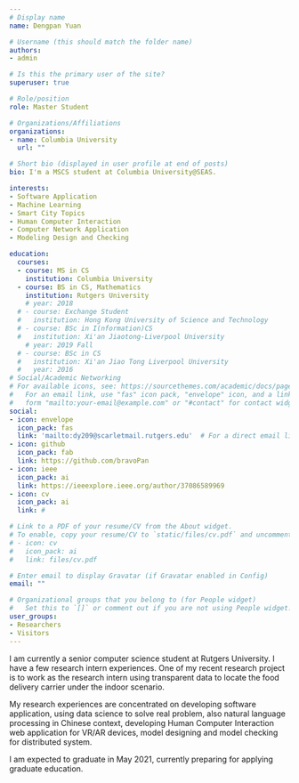 ```yaml
---
# Display name
name: Dengpan Yuan

# Username (this should match the folder name)
authors:
- admin

# Is this the primary user of the site?
superuser: true

# Role/position
role: Master Student

# Organizations/Affiliations
organizations:
- name: Columbia University
  url: ""

# Short bio (displayed in user profile at end of posts)
bio: I'm a MSCS student at Columbia University@SEAS.

interests:
- Software Application
- Machine Learning
- Smart City Topics
- Human Computer Interaction
- Computer Network Application
- Modeling Design and Checking

education:
  courses:
  - course: MS in CS
    institution: Columbia University 
  - course: BS in CS, Mathematics
    institution: Rutgers University
    # year: 2018
  # - course: Exchange Student
  #   institution: Hong Kong University of Science and Technology
  # - course: BSc in I(nformation)CS
  #   institution: Xi'an Jiaotong-Liverpool University
    # year: 2019 Fall
  # - course: BSc in CS
  #   institution: Xi'an Jiao Tong Liverpool University
  #   year: 2016
# Social/Academic Networking
# For available icons, see: https://sourcethemes.com/academic/docs/page-builder/#icons
#   For an email link, use "fas" icon pack, "envelope" icon, and a link in the
#   form "mailto:your-email@example.com" or "#contact" for contact widget.
social:
- icon: envelope
  icon_pack: fas
  link: 'mailto:dy209@scarletmail.rutgers.edu'  # For a direct email link, use "mailto:test@example.org".
- icon: github
  icon_pack: fab
  link: https://github.com/bravoPan
- icon: ieee
  icon_pack: ai
  link: https://ieeexplore.ieee.org/author/37086589969
- icon: cv
  icon_pack: ai
  link: #

# Link to a PDF of your resume/CV from the About widget.
# To enable, copy your resume/CV to `static/files/cv.pdf` and uncomment the lines below.
# - icon: cv
#   icon_pack: ai
#   link: files/cv.pdf

# Enter email to display Gravatar (if Gravatar enabled in Config)
email: ""

# Organizational groups that you belong to (for People widget)
#   Set this to `[]` or comment out if you are not using People widget.
user_groups:
- Researchers
- Visitors
---
```


<!-- I am currently a research intern at , supervised by , . One of my most recent tasks is developing a web based application to implement the text selection in Microsoft HoloLens which is controlled by the smart phone. -->


<!-- I am currently a research assistant from the team of Prof.[Desheng Zhang](https://www.cs.rutgers.edu/~dz220/) at Rutgers University, supervised by Dr.[Yu Yang](https://www.yyang.site/). One of my recent research is using transparent data to locate the food delivery carrier under the indoor scenario.


I have several research experiences which are concentrated on Machine Learning, Natural Language processing(Chinese mostly), HCI(application for VR/AR devices, proficient in web), Distributed System(model designing and model checking), Computer Network(network programming), algorithm(interested in dynamic programming and recurrence problems).

Recently I am wishing for a machine learning research opportunity, it is expected in the fields of economics/marketing/real application. -->

I am currently a senior computer science student at Rutgers University. I have a few research intern experiences. One of my recent research project is to work as the research intern using transparent data to locate the food delivery carrier under the indoor scenario.

My research experiences are concentrated on developing software application, using data science to solve real problem, also natural language processing in Chinese context, developing Human Computer Interaction web application for VR/AR devices, model designing and model checking for distributed system.


I am expected to graduate in May 2021, currently preparing for applying graduate education.